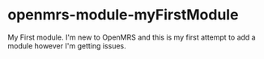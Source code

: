 # openmrs-module-myFirstModule
My First module. I'm new to OpenMRS and this is my first attempt to add a module however I'm getting issues. 
